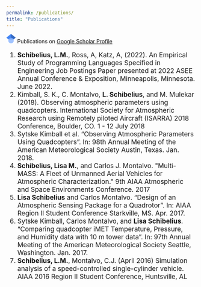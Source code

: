 ```yaml
---
permalink: /publications/
title: "Publications"
---
```


<img src='/assets/images/googlescholarlogo.png' width="25"> Publications on [Google Scholar Profile](https://scholar.google.com/citations?user=6CNW8WkAAAAJ&hl=en&inst=13410158990364976897&oi=ao) <br>

<span style="font-size:13pt">

1. **Schibelius, L.M.**, Ross, A, Katz, A, (2022). An Empirical Study of Programming Languages Specified in Engineering Job Postings Paper presented at 2022 ASEE Annual Conference & Exposition, Minneapolis, Minnesota. June 2022.
2. Kimball, S. K., C. Montalvo, **L. Schibelius**, and M. Mulekar (2018). Observing atmospheric parameters using quadcopters. International Society for Atmospheric Research using Remotely piloted Aircraft (ISARRA) 2018 Conference, Boulder, CO. 1 - 12 July 2018
3. Sytske Kimball et al. “Observing Atmospheric Parameters Using Quadcopters”. In: 98th Annual Meeting of the American Meteorological Society Austin, Texas. Jan. 2018.
4. **Schibelius, Lisa M.**, and Carlos J. Montalvo. "Multi-MASS: A Fleet of Unmanned Aerial Vehicles for Atmospheric Characterization." 9th AIAA Atmospheric and Space Environments Conference. 2017
5. **Lisa Schibelius** and Carlos Montalvo. “Design of an Atmospheric Sensing Package for a Quadrotor”. In: AIAA Region II Student Conference Starkville, MS. Apr. 2017.
6. Sytske Kimball, Carlos Montalvo, and **Lisa Schibelius**. “Comparing quadcopter iMET Temperature, Pressure, and Humidity data with 10 m tower data”. In: 97th Annual Meeting of the American Meteorological Society Seattle, Washington. Jan. 2017.
7. **Schibelius, L.M.**, Montalvo, C.J. (April 2016) Simulation analysis of a speed-controlled single-cylinder vehicle. AIAA 2016 Region II Student Conference, Huntsville, AL</span>
